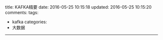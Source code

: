 title: KAFKA精要
date: 2016-05-25 10:15:18
updated: 2016-05-25 10:15:20
comments:
tags:
- kafka
categories:
- 大数据

---

